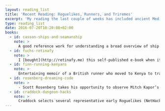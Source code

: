 ```yaml
---
layout: reading_list
title: 'Recent Reading: Roguelikes, Runners, and Triremes'
excerpt: 'My reading the last couple of weeks has included ancient Mediterranean seafaring, early roguelikes, and Kenyan marathons.'
type: reading_list
date: 2016-07-20T10:20:08+02:00
books:
  - id: casson-ships-and-seamanship
    note: >
      A good reference work for understanding a broad overview of ship and boat designs as they evolved in the ancient Mediterranean world (and persisted into the medieval). Casson is a classicist rather than a maritime historian, so the material is very much oriented towards reading and interpreting texts over detailed analysis of the technical aspects of ship designs, but this skill set is far more important for pulling data and inference out of the limited sources. Given the limited sources available, it would not seem possible to have a work on Mediterranean antiquity similar to that I read by [Ferreiro](/2016/07/05/recent-reading.html) recently.
  - id: fuchs-retinafy
    note: >
      I [bought](http://retinafy.me) this self-published e-book when it came out in 2012, but a recent revised edition encouraged me to revisit it to see what more I might get out of it now that so much of this has become second nature. Still a good reference resource.
  - id: finn-running-kenyans
    note: >
      Entertaining memoir of a British runner who moved to Kenya to train with Kenyan marathon runners. Provides interesting insight into the different approaches to conditioning, nutrition, and training regimes employed by Kenyan athletes and their coaches as well as the role athletics plays in contemporary Kenyan culture generally. Does a better job of avoiding the temptation to declare a single, magical explanation for recent Kenyan successes in long-distance running than I had expected.
  - id: rosenberg-dreaming-code
    note: >
      - Scott Rosenberg takes his opportunity to observe Mitch Kapor’s Open Source Applications Foundation in its (frustrated) development of the failed Chandler personal information manager software package to explore the myriad problems that contribute to developing software. The play-by-play of Chandler development itself is interesting, but Rosenberg’s work historicizing against the backdrop of the evolution of project management and the computer sciences over the second half of the twentieth century provides incredibly valuable context and is incredibly well-done popular history writing.
  - id: craddock-dungeon-hacks
    note: >
      Craddock selects several representative early Roguelikes (NetHack, Moria, Angband, etc.) and relates the circumstances of their development and the design motivations of their several creators. The focus very much favors constructing a unified narrative out of interviews with the creators of the games. What analytical perspective there is oriented much more towards issues of game design than to historical perspective. One notable exception comes in his presentation of the independent (and to some degree simultaneous) development of Beneath Apple Manor, Sword of Fargoal, and Rogue—three games with similar design goals and mechanics, though only Rogue would become the namesake for the genre.
---
```

